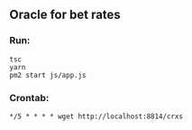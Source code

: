 ## Oracle for bet rates

### Run:

    tsc
    yarn
    pm2 start js/app.js

### Crontab:

    */5 * * * * wget http://localhost:8814/crxs
